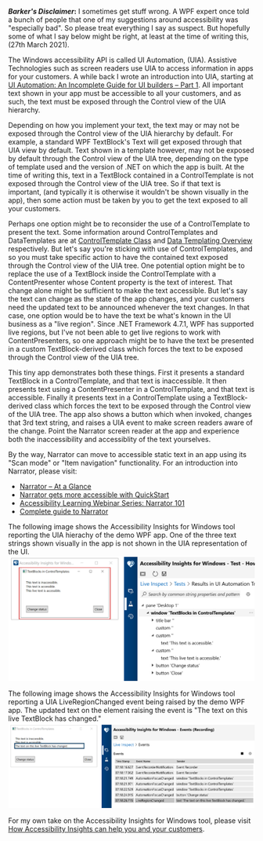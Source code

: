 **_Barker's Disclaimer_:** I sometimes get stuff wrong. A WPF expert once told a bunch of people that one of my suggestions around accessibility was "especially bad". So please treat everything I say as suspect. But hopefully some of what I say below might be right, at least at the time of writing this, (27th March 2021).

The Windows accessibility API is called UI Automation, (UIA). Assistive Technologies such as screen readers use UIA to access information in apps for your customers. A while back I wrote an introduction into UIA, starting at [UI Automation: An Incomplete Guide for UI builders – Part 1](https://www.linkedin.com/pulse/ui-automation-incomplete-guide-builders-part-1-guy-barker). All important text shown in your app must be accessible to all your customers, and as such, the text must be exposed through the Control view of the UIA hierarchy.

Depending on how you implement your text, the text may or may not be exposed through the Control view of the UIA hierarchy by default. For example, a standard WPF TextBlock's Text will get exposed through that UIA view by default. Text shown in a template however, may not be exposed by default through the Control view of the UIA tree, depending on the type of template used and the version of .NET on which the app is built. At the time of writing this, text in a TextBlock contained in a ControlTemplate is not exposed through the Control view of the UIA tree. So if that text is important, (and typically it is otherwise it wouldn't be shown visually in the app), then some action must be taken by you to get the text exposed to all your customers.

Perhaps one option might be to reconsider the use of a ControlTemplate to present the text. Some information around ControlTemplates and DataTemplates are at [ControlTemplate Class](https://docs.microsoft.com/dotnet/api/system.windows.controls.controltemplate) and [Data Templating Overview](https://docs.microsoft.com/dotnet/desktop/wpf/data/data-templating-overview) respectively. But let's say you're sticking with use of ControlTemplates, and so you must take specific action to have the contained text exposed through the Control view of the UIA tree. One potential option might be to replace the use of a TextBlock inside the ControlTemplate with a ContentPresenter whose Content property is the text of interest. That change alone might be sufficient to make the text accessible. But let's say the text can change as the state of the app changes, and your customers need the updated text to be announced whenever the text changes. In that case, one option would be to have the text be what's known in the UI business as a "live region". Since .NET Framework 4.7.1, WPF has supported live regions, but I've not been able to get live regions to work with ContentPresenters, so one approach might be to have the text be presented in a custom TextBlock-derived class which forces the text to be exposed through the Control view of the UIA tree.

This tiny app demonstrates both these things. First it presents a standard TextBlock in a ControlTemplate, and that text is inaccessible. It then presents text using a ContentPresenter in a ControlTemplate, and that text is accessible. Finally it presents text in a ControlTemplate using a TextBlock-derived class which forces the text to be exposed through the Control view of the UIA tree. The app also shows a button which when invoked, changes that 3rd text string, and raises a UIA event to make screen readers aware of the change. Point the Narrator screen reader at the app and experience both the inaccessibility and accessiblity of the text yourselves.

By the way, Narrator can move to accessible static text in an app using its "Scan mode" or "Item navigation" functionality. For an introduction into Narrator, please visit:

* [Narrator – At a Glance](https://youtu.be/c0yDNQYRzRY)
* [Narrator gets more accessible with QuickStart](https://www.youtube.com/watch?v=FVj0cfn2ugg)
* [Accessibility Learning Webinar Series: Narrator 101]( https://www.youtube.com/watch?v=Uhya4f2miJ0)
* [Complete guide to Narrator](https://support.microsoft.com/en-us/help/22798/windows-10-complete-guide-to-narrator)

The following image shows the Accessibility Insights for Windows tool reporting the UIA hierachy of the demo WPF app. One of the three text strings shown visually in the app is not shown in the UIA representation of the UI.
![The Accessibility Insights for Windows tool reporting the UIA hierachy of the demo WPF app](ControlTemplateText.png)

The following image shows the Accessibility Insights for Windows tool reporting a UIA LiveRegionChanged event being raised by the demo WPF app. The updated text on the element raising the event is "The text on this live TextBlock has changed."
![The following image shows the Accessibility Insights for Windows tool reporting a UIA LiveRegionChanged event being raised by the demo WPF app.](ControlTemplateLiveText.png)

For my own take on the Accessibility Insights for Windows tool, please visit [How Accessibility Insights can help you and your customers](https://www.linkedin.com/pulse/how-accessibility-insights-can-help-you-your-customers-guy-barker/).

